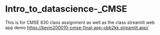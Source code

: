 # Intro_to_datascience-_CMSE
This is for CMSE 830 class assignment as well as the class streamlit web app demo 
https://kevin200010-cmse-final-app-obb2kk.streamlit.app/
